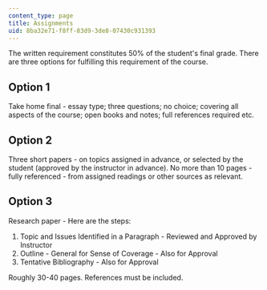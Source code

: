```yaml
---
content_type: page
title: Assignments
uid: 8ba32e71-f8ff-83d9-3de8-07430c931393
---
```


The written requirement constitutes 50% of the student's final grade. There are three options for fulfilling this requirement of the course.

Option 1
--------

Take home final - essay type; three questions; no choice; covering all aspects of the course; open books and notes; full references required etc.

Option 2
--------

Three short papers - on topics assigned in advance, or selected by the student (approved by the instructor in advance). No more than 10 pages - fully referenced - from assigned readings or other sources as relevant.

Option 3
--------

Research paper - Here are the steps:

1.  Topic and Issues Identified in a Paragraph - Reviewed and Approved by Instructor
2.  Outline - General for Sense of Coverage - Also for Approval
3.  Tentative Bibliography - Also for Approval

Roughly 30-40 pages. References must be included.